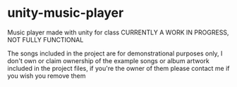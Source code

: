 # unity-music-player
Music player made with unity for class CURRENTLY A WORK IN PROGRESS, NOT FULLY FUNCTIONAL

The songs included in the project are for demonstrational purposes only, I don't own or claim ownership of the example songs or album artwork included in the project files, if you're the owner of them please contact me if you wish you remove them
